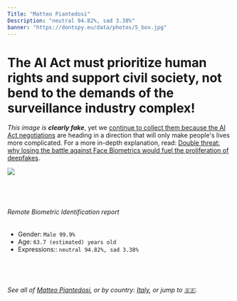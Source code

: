 ```yaml
---
Title: "Matteo Piantedosi"
Description: "neutral 94.82%, sad 3.38%"
banner: "https://dontspy.eu/data/photos/5_box.jpg"
---
```


# The AI Act must prioritize human rights and support civil society, not bend to the demands of the surveillance industry complex!

<link rel="stylesheet" type="text/css" href="/css/blog.css" />

<div class="is-fake" >

_This image is **clearly fake**_, yet we [continue to collect them because the AI Act negotiations](/blog/why-deepfake/) are heading in a direction that will only make people's lives more complicated. For a more in-depth explanation, read: [Double threat: why losing the battle against Face Biometrics would fuel the proliferation of deepfakes](/blog/the-dual-threat-how-losing-the-biometric-battle-fuels-deepfake-proliferation/).


</div>

<!-- <img src="https://dontspy.eu/data/photos/54_box.jpg" /> -->
<img src="https://dontspy.eu/data/photos/5_box.jpg" />

## <br>

###### Remote Biometric Identification report

* <span class="label">Gender:</span> `Male 99.9%`
* <span class="label">Age:</span> `63.7 (estimated) years old`
* <span class="label">Expressions::</span> `neutral 94.82%, sad 3.38%`

## <br>

###### See all of [Matteo Piantedosi](/policymaker#Matteo%20Piantedosi), or by country: [Italy](/country#Italy), or jump to [🇸🇪](/x/198).

## <br>
